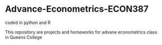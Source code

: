 # Advance-Econometrics-ECON387
coded in python and R

This repository are projects and homeworks for advane econometrics class in Queens College
